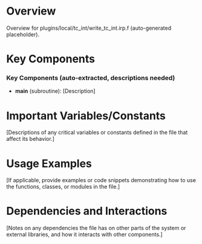 # Overview

Overview for plugins/local/tc_int/write_tc_int.irp.f (auto-generated placeholder).

# Key Components

### Key Components (auto-extracted, descriptions needed)
- **main** (subroutine): [Description]

# Important Variables/Constants

[Descriptions of any critical variables or constants defined in the file that affect its behavior.]

# Usage Examples

[If applicable, provide examples or code snippets demonstrating how to use the functions, classes, or modules in the file.]

# Dependencies and Interactions

[Notes on any dependencies the file has on other parts of the system or external libraries, and how it interacts with other components.]
